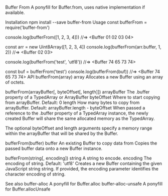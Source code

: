 Buffer From
A ponyfill for Buffer.from, uses native implementation if available.

Installation
npm install --save buffer-from
Usage
const bufferFrom = require('buffer-from')

console.log(bufferFrom([1, 2, 3, 4]))
//=> <Buffer 01 02 03 04>

const arr = new Uint8Array([1, 2, 3, 4])
console.log(bufferFrom(arr.buffer, 1, 2))
//=> <Buffer 02 03>

console.log(bufferFrom('test', 'utf8'))
//=> <Buffer 74 65 73 74>

const buf = bufferFrom('test')
console.log(bufferFrom(buf))
//=> <Buffer 74 65 73 74>
API
bufferFrom(array)
array <Array>
Allocates a new Buffer using an array of octets.

bufferFrom(arrayBuffer[, byteOffset[, length]])
arrayBuffer <ArrayBuffer> The .buffer property of a TypedArray or ArrayBuffer
byteOffset <Integer> Where to start copying from arrayBuffer. Default: 0
length <Integer> How many bytes to copy from arrayBuffer. Default: arrayBuffer.length - byteOffset
When passed a reference to the .buffer property of a TypedArray instance, the newly created Buffer will share the same allocated memory as the TypedArray.

The optional byteOffset and length arguments specify a memory range within the arrayBuffer that will be shared by the Buffer.

bufferFrom(buffer)
buffer <Buffer> An existing Buffer to copy data from
Copies the passed buffer data onto a new Buffer instance.

bufferFrom(string[, encoding])
string <String> A string to encode.
encoding <String> The encoding of string. Default: 'utf8'
Creates a new Buffer containing the given JavaScript string string. If provided, the encoding parameter identifies the character encoding of string.

See also
buffer-alloc A ponyfill for Buffer.alloc
buffer-alloc-unsafe A ponyfill for Buffer.allocUnsafe